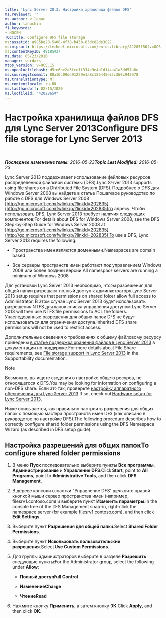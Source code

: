 ```yaml
---
title: 'Lync Server 2013: Настройка хранилища файлов DFS'
ms.reviewer: ''
ms.author: v-lanac
author: lanachin
f1.keywords:
- NOCSH
TOCTitle: Configure DFS file storage
ms:assetid: a985be20-5a00-4f38-b45b-83dc82de3827
ms:mtpsurl: https://technet.microsoft.com/en-us/library/JJ205150(v=OCS.15)
ms:contentKeyID: 48185037
ms.date: 05/23/2016
manager: serdars
mtps_version: v=OCS.15
ms.openlocfilehash: d5ce6be2a3fce1f334e9e4b1d14ea41a3dd57a6e
ms.sourcegitcommit: 88a16c09dd91229e1a8c156445eb3c360c942978
ms.translationtype: MT
ms.contentlocale: ru-RU
ms.lasthandoff: 02/15/2020
ms.locfileid: "42028650"
---
```

<div data-xmlns="http://www.w3.org/1999/xhtml">

<div class="topic" data-xmlns="http://www.w3.org/1999/xhtml" data-msxsl="urn:schemas-microsoft-com:xslt" data-cs="http://msdn.microsoft.com/">

<div data-asp="http://msdn2.microsoft.com/asp">

# <a name="configure-dfs-file-storage-for-lync-server-2013"></a><span data-ttu-id="b44b0-102">Настройка хранилища файлов DFS для Lync Server 2013</span><span class="sxs-lookup"><span data-stu-id="b44b0-102">Configure DFS file storage for Lync Server 2013</span></span>

</div>

<div id="mainSection">

<div id="mainBody">

<span> </span>

<span data-ttu-id="b44b0-103">_**Последнее изменение темы:** 2016-05-23_</span><span class="sxs-lookup"><span data-stu-id="b44b0-103">_**Topic Last Modified:** 2016-05-23_</span></span>

<span data-ttu-id="b44b0-104">Lync Server 2013 поддерживает использование файловых ресурсов распределенной файловой системы (DFS).</span><span class="sxs-lookup"><span data-stu-id="b44b0-104">Lync Server 2013 supports using file shares on a Distributed File System (DFS).</span></span> <span data-ttu-id="b44b0-105">Подробнее о DFS для Windows Server 2008 вы найдете в статье Пошаговое руководство по работе с DFS для Windows Server 2008 [http://go.microsoft.com/fwlink/p/?linkId=202835](http://go.microsoft.com/fwlink/p/?linkid=202835)по адресу. Чтобы использовать DFS, Lync Server 2013 требует наличия следующих компонентов:</span><span class="sxs-lookup"><span data-stu-id="b44b0-105">For details about DFS for Windows Server 2008, see the DFS Step-by-Step Guide for Windows Server 2008 at [http://go.microsoft.com/fwlink/p/?linkId=202835](http://go.microsoft.com/fwlink/p/?linkid=202835).To use a DFS, Lync Server 2013 requires the following:</span></span>

  - <span data-ttu-id="b44b0-106">Пространства имен являются доменными.</span><span class="sxs-lookup"><span data-stu-id="b44b0-106">Namespaces are domain based</span></span>

  - <span data-ttu-id="b44b0-107">Все серверы пространств имен работают под управлением Windows 2008 или более поздней версии.</span><span class="sxs-lookup"><span data-stu-id="b44b0-107">All namespace servers are running a minimum of Windows 2008</span></span>

<span data-ttu-id="b44b0-108">Для установки Lync Server 2013 необходимо, чтобы разрешения для общей папки разрешают полный доступ к администратору.</span><span class="sxs-lookup"><span data-stu-id="b44b0-108">Lync Server 2013 setup requires that permissions on shared folder allow full access to Administrator.</span></span> <span data-ttu-id="b44b0-109">В этом случае Lync Server 2013 будет использовать разрешения NTFS для папок списка управления доступом.</span><span class="sxs-lookup"><span data-stu-id="b44b0-109">Lync Server 2013 will then use NTFS file permissions to ACL the folders.</span></span> <span data-ttu-id="b44b0-110">Унаследованные разрешения для общих папок DFS не будут использоваться для ограничения доступа.</span><span class="sxs-lookup"><span data-stu-id="b44b0-110">Inherited DFS share permissions will not be used to restrict access.</span></span>

<span data-ttu-id="b44b0-111">Дополнительные сведения о требованиях к общему файловому ресурсу приведены [в статье поддержка хранения файлов в Lync Server 2013](lync-server-2013-file-storage-support.md) в документации по поддержке.</span><span class="sxs-lookup"><span data-stu-id="b44b0-111">For more details about File Share requirements, see [File storage support in Lync Server 2013](lync-server-2013-file-storage-support.md) in the Supportability documentation.</span></span>

<div>


> [!NOTE]  
> <span data-ttu-id="b44b0-112">Возможно, вы ищете сведения о настройке общего ресурса, не относящегося к DFS.</span><span class="sxs-lookup"><span data-stu-id="b44b0-112">You may be looking for information on configuring a non-DFS share.</span></span> <span data-ttu-id="b44b0-113">Если это так, проверьте <A href="lync-server-2013-hardware-setup.md">настройку аппаратного обеспечения для Lync Server 2013</A>.</span><span class="sxs-lookup"><span data-stu-id="b44b0-113">If so, check out <A href="lync-server-2013-hardware-setup.md">Hardware setup for Lync Server 2013</A>.</span></span>



</div>

<span data-ttu-id="b44b0-114">Ниже описывается, как правильно настроить разрешения для общих папок с помощью мастера пространств имен DFS (как описано в руководстве по настройке DFS).</span><span class="sxs-lookup"><span data-stu-id="b44b0-114">The following procedure describes how to correctly configure shared folder permissions using the DFS Namespace Wizard (as described in DFS setup guide).</span></span>

<div>

## <a name="to-configure-shared-folder-permissions"></a><span data-ttu-id="b44b0-115">Настройка разрешений для общих папок</span><span class="sxs-lookup"><span data-stu-id="b44b0-115">To configure shared folder permissions</span></span>

1.  <span data-ttu-id="b44b0-116">В меню **Пуск** последовательно выберите пункты **Все программы**, **Администрирование** и **Управление DFS**.</span><span class="sxs-lookup"><span data-stu-id="b44b0-116">Click **Start**, point to **All Programs**, point to **Administrative Tools**, and then click **DFS Management**.</span></span>

2.  <span data-ttu-id="b44b0-117">В дереве консоли оснастки "Управление DFS" щелкните правой кнопкой мыши сервер пространства имен (например, filesrv1.contoso.com) и выберите пункт **Изменить параметры**.</span><span class="sxs-lookup"><span data-stu-id="b44b0-117">In the console tree of the DFS Management snap-in, right-click the namespace server (for example filesrv1.contoso.com), and then click **Edit Settings**.</span></span>

3.  <span data-ttu-id="b44b0-118">Выберите пункт **Разрешения для общей папки**.</span><span class="sxs-lookup"><span data-stu-id="b44b0-118">Select **Shared Folder Permissions**.</span></span>

4.  <span data-ttu-id="b44b0-119">Выберите пункт **Использовать пользовательские разрешения**.</span><span class="sxs-lookup"><span data-stu-id="b44b0-119">Select **Use Custom Permissions**.</span></span>

5.  <span data-ttu-id="b44b0-120">Для группы администраторов выберите в разделе **Разрешить** следующие пункты:</span><span class="sxs-lookup"><span data-stu-id="b44b0-120">For the Administrator group, select the following under **Allow**:</span></span>
    
      - <span data-ttu-id="b44b0-121">**Полный доступ**</span><span class="sxs-lookup"><span data-stu-id="b44b0-121">**Full Control**</span></span>
    
      - <span data-ttu-id="b44b0-122">**Изменение**</span><span class="sxs-lookup"><span data-stu-id="b44b0-122">**Change**</span></span>
    
      - <span data-ttu-id="b44b0-123">**Чтение**</span><span class="sxs-lookup"><span data-stu-id="b44b0-123">**Read**</span></span>

6.  <span data-ttu-id="b44b0-124">Нажмите кнопку **Применить**, а затем кнопку **ОК**.</span><span class="sxs-lookup"><span data-stu-id="b44b0-124">Click **Apply**, and then click **OK**.</span></span>

</div>

</div>

<span> </span>

</div>

</div>

</div>

